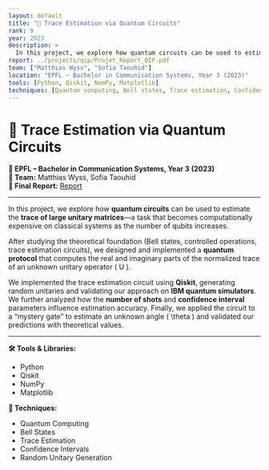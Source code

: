 ```yaml
---
layout: default
title: "🧠 Trace Estimation via Quantum Circuits"
rank: 9
year: 2023
description: >
  In this project, we explore how quantum circuits can be used to estimate the trace of large unitary matrices. We designed and implemented a quantum protocol to compute the real and imaginary parts of the normalized trace of an unknown unitary operator. The project utilizes Qiskit and IBM quantum simulators to validate the approach.
report: ../projects/qip/Projet_Report_QIP.pdf
team: ["Matthias Wyss", "Sofia Taouhid"]
location: "EPFL – Bachelor in Communication Systems, Year 3 (2023)"
tools: [Python, Qiskit, NumPy, Matplotlib]
techniques: [Quantum computing, Bell states, Trace estimation, Confidence intervals, Random unitary generation]
---
```


# 🧠 Trace Estimation via Quantum Circuits

**📍 EPFL – Bachelor in Communication Systems, Year 3 (2023)**  
**👥 Team:** Matthias Wyss, Sofia Taouhid  
**🔗 Final Report:** [Report](../../projects/qip/Projet_Report_QIP.pdf)

---

In this project, we explore how **quantum circuits** can be used to estimate the **trace of large unitary matrices**—a task that becomes computationally expensive on classical systems as the number of qubits increases. 

After studying the theoretical foundation (Bell states, controlled operations, trace estimation circuits), we designed and implemented a **quantum protocol** that computes the real and imaginary parts of the normalized trace of an unknown unitary operator \( U \).

We implemented the trace estimation circuit using **Qiskit**, generating random unitaries and validating our approach on **IBM quantum simulators**. We further analyzed how the **number of shots** and **confidence interval** parameters influence estimation accuracy. Finally, we applied the circuit to a “mystery gate” to estimate an unknown angle \( \theta \) and validated our predictions with theoretical values.

---

**🛠 Tools & Libraries:**  
- Python  
- Qiskit  
- NumPy  
- Matplotlib

**🧠 Techniques:**  
- Quantum Computing  
- Bell States  
- Trace Estimation  
- Confidence Intervals  
- Random Unitary Generation
